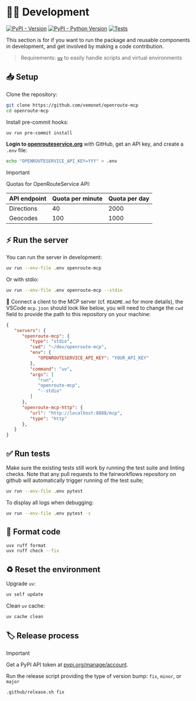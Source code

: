 # 🧑‍💻 Development

[![PyPI - Version](https://img.shields.io/pypi/v/openroute-mcp.svg?logo=pypi&label=PyPI&logoColor=silver)](https://pypi.org/project/openroute-mcp/)
[![PyPI - Python Version](https://img.shields.io/pypi/pyversions/openroute-mcp.svg?logo=python&label=Python&logoColor=silver)](https://pypi.org/project/openroute-mcp/)
[![Tests](https://github.com/vemonet/openroute-mcp/actions/workflows/test.yml/badge.svg)](https://github.com/vemonet/openroute-mcp/actions/workflows/test.yml)

</div>

This section is for if you want to run the package and reusable components in development, and get involved by making a code contribution.

> Requirements: [`uv`](https://docs.astral.sh/uv/getting-started/installation/) to easily handle scripts and virtual environments

## 📥️ Setup

Clone the repository:

```bash
git clone https://github.com/vemonet/openroute-mcp
cd openroute-mcp
```

Install pre-commit hooks:

```sh
uv run pre-commit install
```

**Login to [openrouteservice.org](https://openrouteservice.org/)** with GitHub, get an API key, and create a `.env` file:

```sh
echo "OPENROUTESERVICE_API_KEY=YYY" > .env
```

> [!IMPORTANT]
>
> Quotas for OpenRouteService API:
>
> | API endpoint | Quota per minute | Quota per day |
> | ------------ | ---------------- | ------------- |
> | Directions   | 40               | 2000          |
> | Geocodes     | 100              | 1000          |

## ⚡️ Run the server

You can run the server in development:

```sh
uv run --env-file .env openroute-mcp
```

Or with stdio:

```sh
uv run --env-file .env openroute-mcp --stdio
```

🔌 Connect a client to the MCP server (cf. `README.md` for more details), the VSCode `mcp.json` should look like below, you will need to change the `cwd` field to provide the path to this repository on your machine:

```json
{
   "servers": {
      "openroute-mcp": {
         "type": "stdio",
         "cwd": "~/dev/openroute-mcp",
         "env": {
            "OPENROUTESERVICE_API_KEY": "YOUR_API_KEY"
         },
         "command": "uv",
         "args": [
            "run",
            "openroute-mcp",
            "--stdio"
         ]
      },
      "openroute-mcp-http": {
         "url": "http://localhost:8888/mcp",
         "type": "http"
      },
   }
}
```

## ✅ Run tests

Make sure the existing tests still work by running the test suite and linting checks. Note that any pull requests to the fairworkflows repository on github will automatically trigger running of the test suite;

```bash
uv run --env-file .env pytest
```

To display all logs when debugging:

```bash
uv run --env-file .env pytest -s
```

## 🧹 Format code

```bash
uvx ruff format
uvx ruff check --fix
```

## ♻️ Reset the environment

Upgrade `uv`:

```sh
uv self update
```

Clean `uv` cache:

```sh
uv cache clean
```

## 🏷️ Release process

> [!IMPORTANT]
>
> Get a PyPI API token at [pypi.org/manage/account](https://pypi.org/manage/account).

Run the release script providing the type of version bump: `fix`, `minor`, or `major`

```sh
.github/release.sh fix
```
